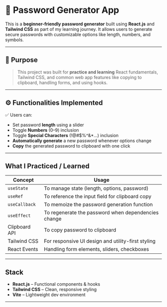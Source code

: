 # 🔐 Password Generator App

This is a **beginner-friendly password generator** built using **React.js** and **Tailwind CSS** as part of my learning journey. It allows users to generate secure passwords with customizable options like length, numbers, and symbols.

---

## 🎯 Purpose

> This project was built for **practice and learning** React fundamentals, Tailwind CSS, and common web app features like copying to clipboard, handling forms, and using hooks.

---

## ⚙️ Functionalities Implemented

✅ Users can:
- Set password **length** using a slider
- Toggle **Numbers** (0–9) inclusion
- Toggle **Special Characters** (!@#$%^&*...) inclusion
- **Automatically generate** a new password whenever options change
- **Copy** the generated password to clipboard with one click

---

##  What I Practiced / Learned

| Concept        | Usage                                                |
|----------------|------------------------------------------------------|
| `useState`     | To manage state (length, options, password)          |
| `useRef`       | To reference the input field for clipboard copy      |
| `useCallback`  | To memoize the password generation function          |
| `useEffect`    | To regenerate the password when dependencies change  |
| Clipboard API  | To copy password to clipboard                        |
| Tailwind CSS   | For responsive UI design and utility-first styling   |
| React Events   | Handling form elements, sliders, checkboxes          |

---

## Stack

- **React.js** – Functional components & hooks
- **Tailwind CSS** – Clean, responsive styling
- **Vite** – Lightweight dev environment

---
